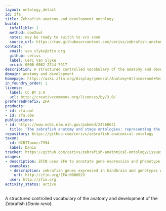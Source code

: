 ```yaml
---
layout: ontology_detail
id: zfa
title: Zebrafish anatomy and development ontology
build:
  infallible: 1
  method: obo2owl
  notes: may be ready to switch to vcs soon
  source_url: https://raw.githubusercontent.com/cerivs/zebrafish-anatomical-ontology/master/src/zebrafish_anatomy.obo
contact:
  email: van_slyke@zfin.org
  github: cerivs
  label: Ceri Van Slyke
  orcid: 0000-0002-2244-7917
description: A structured controlled vocabulary of the anatomy and development of the Zebrafish
domain: anatomy and development
homepage: https://wiki.zfin.org/display/general/Anatomy+Atlases+and+Resources
in_foundry_order: 1
license:
  label: CC BY 3.0
  url: http://creativecommons.org/licenses/by/3.0/
preferredPrefix: ZFA
products:
- id: zfa.owl
- id: zfa.obo
publications:
- id: https://www.ncbi.nlm.nih.gov/pubmed/24568621
  title: 'The zebrafish anatomy and stage ontologies: representing the anatomy and development of Danio rerio.'
repository: https://github.com/cerivs/zebrafish-anatomical-ontology
taxon:
  id: NCBITaxon:7954
  label: Danio
tracker: https://github.com/cerivs/zebrafish-anatomical-ontology/issues
usages:
- description: ZFIN uses ZFA to annotate gene expression and phenotype
  examples:
  - description: zebrafish genes expressed in hindbrain and genotypes with hindbrain phenotype
    url: http://zfin.org/ZFA:0000029
  user: http://zfin.org
activity_status: active
---
```


A structured controlled vocabulary of the anatomy and development of the Zebrafish (<i>Danio rerio</i>).

